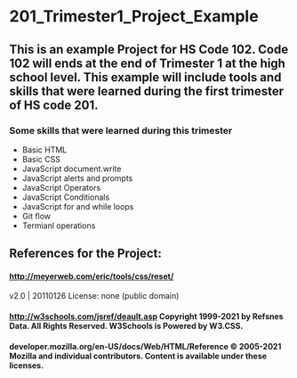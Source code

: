 # 201_Trimester1_Project_Example

## This is an example Project for HS Code 102. Code 102 will ends at the end of Trimester 1 at the high school level. This example will include tools and skills that were learned during the first trimester of HS code 201.

### Some skills that were learned during this trimester

  - Basic HTML
  - Basic CSS
  - JavaScript document.write
  - JavaScript alerts and prompts
  - JavaScript Operators
  - JavaScript Conditionals
  - JavaScript for and while loops
  - Git flow
  - Termianl operations

## References for the Project:

####  http://meyerweb.com/eric/tools/css/reset/ 
   v2.0 | 20110126
   License: none (public domain)

#### http://w3schools.com/jsref/deault.asp Copyright 1999-2021 by Refsnes Data. All Rights Reserved.                             W3Schools is Powered by W3.CSS.

#### developer.mozilla.org/en-US/docs/Web/HTML/Reference © 2005-2021 Mozilla and individual contributors. Content is available under these licenses.